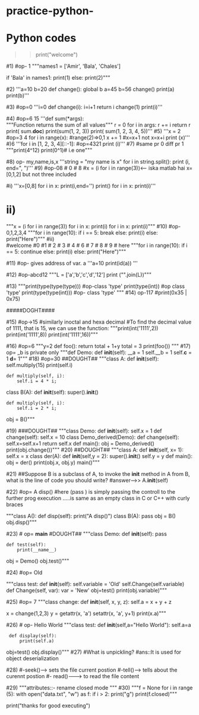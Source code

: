 #  practice-python-
#  Python codes


>>print("welcome")

#1)								#op- 1
"""names1 = ['Amir', 'Bala', 'Chales']
 
if 'Bala' in names1:
    print(1)
else:
    print(2)"""

#2)
'''a=10
b=20
def change():
    global b
    a=45
    b=56
change()
print(a)
print(b)'''

#3)								#op=0
'''i=0
def change(i):
   i=i+1
   return i
change(1)
print(i)'''

#4)       							#op=6 15
'''def sum(*args):                 
   """Function returns the sum 
   of all values"""
   r = 0
   for i in args:
      r += i
   return r
print( sum.__doc__)
print(sum(1, 2, 3))
print( sum(1, 2, 3, 4, 5))'''
#5)
'''x = 2                           #op=3 4
for i in range(x):          #range(2)=>0,1
    x += 1                       #x=x+1 not x=x+i
    print (x)'''                   
#)6
'''for i in [1, 2, 3, 4][::-1]:              #op=4321
    print (i)'''
 #7)								#same pr 0 diff pr 1
"""print(4^12)
print(0^1)# i.e one"""

#8)						op- my,name,is,x
'''string = "my name is x"
for i in string.split():
    print (i, end=", ")'''
#9)                                #op-08
     								#		  0
     								#		  8
#x = (i for i in range(3))<-- iska matlab hai x=[0,1,2] but not three included


#i)
'''x=[0,8]
for i in x:
    print(i,end='')
print()
for i in x:
    print(i)'''
    
    
# ii)
"""x = (i for i in range(3))
for i in x:
    print(i)
for i in x:
    print(i)"""
#10)									#op- 0,1,2,3,4
"""for i in range(10):
    if i == 5:
        break
    else:
        print(i)
else:
    print("Here")"""
#ii) 							
  						     	#welcome
									  #0
									  #1
									#  2
								#	  3
								#	  4
								#	  6
									#  7
								#	  8
									 # 9
								#	  here
"""for i in range(10):
    if i == 5:
        continue
    else:
        print(i)
else:
    print("Here")"""

#11)				#op- gives address of var. a
'''a=10
print(id(a))   '''

#12)								#op-abcd12
"""L = ['a','b','c','d','12'] 
print ("".join(L))"""
 
 #13)
"""print(type(type(type))) 	#op-class 'type'
print(type(int))				#op class 'type'
print(type(type(int)))      #op- class 'type'
"""
#14)									op-117
#print(0x35 | 0x75)        

#####DOGHT####

#15)													#op->15
			#similarly inoctal and hexa decimal
#To find the decimal value of 1111, that is 15, we can use the function:
"""print(int('1111',2))
print(int('1111',8))
print(int('1111',16))"""

#16)        #op=6
"""y=2
def foo():
    return total + 1+y
total = 3
print(foo())
"""
#17)           			op= _b is private only
"""def Demo:
def __init__(self):
    __a = 1
    self.__b = 1
    self.__c__ = 1
    __d__= 1"""
#18)						                 	#op=30
								##DOUGHT##
"""class A:
    def __init__(self):
        self.multiply(15)
        print(self.i)
 
    def multiply(self, i):
        self.i = 4 * i;
class B(A):
    def __init__(self):
        super().__init__()
 
    def multiply(self, i):
        self.i = 2 * i;
obj = B()"""

#19)						###DOUGHT##
"""class Demo:
    def __init__(self):
        self.x = 1
    def change(self):
        self.x = 10
class Demo_derived(Demo):
    def change(self):
        self.x=self.x+1
        return self.x
def main():
    obj = Demo_derived()
    print(obj.change())"""
#20)								##DOUGHT##
"""class A:
    def __init__(self, x= 1):
        self.x = x
class der(A):
    def __init__(self,y = 2):
        super().__init__()
        self.y = y
def main():
    obj = der()
    print(obj.x, obj.y)
main()"""

#21)
##Suppose B is a subclass of A, to invoke the __init__ method in A from B, what is the line of code you should write?
#answer-->>      A.__init__(self)

#22)								#op=  A disp()
#here (pass ) is simply passing the controll to the further prog execution .....is same as an empty class in C or C++ with curly braces


"""class A():
    def disp(self):
        print("A disp()")
class B(A):
    pass
obj = B()
obj.disp()"""

#23)                        # op= __main__
								#DOUGHT##
"""class Demo:
    def __init__(self):
        pass
 
    def test(self):
        print(__name__)
 
obj = Demo()
obj.test()"""


#24)								#op= Old
						
"""class test:
    def __init__(self):
        self.variable = 'Old'
        self.Change(self.variable)
    def Change(self, var):
        var = 'New'
obj=test()
print(obj.variable)"""

#25) 								#op= 7
"""class change:
    def __init__(self, x, y, z):
        self.a = x + y + z
 
x = change(1,2,3)
y = getattr(x, 'a')
setattr(x, 'a', y+1)
print(x.a)"""

#26)								# op- Hello World
"""class test:
     def __init__(self,a="Hello World"):
         self.a=a
 
     def display(self):
         print(self.a)
obj=test()
obj.display()"""
#27)
#What is unpickling?
#ans::It is used for object deserialization

#28)
#-seek()--> sets the file current postion
#-tell()--> tells about the curennt postion
#- read()---> to read the file content

#29)
"""attributes::-
rename
closed
mode
"""
 #30)
"""f = None
for i in range (5):
    with open("data.txt", "w") as f:
        if i > 2:
            print("g")
print(f.closed)"""


 

 
print("thanks for good executing")


